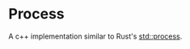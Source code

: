 # Process

A c++ implementation similar to Rust's [std::process](https://doc.rust-lang.org/std/process/index.html).
